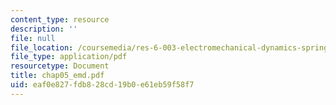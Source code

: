```yaml
---
content_type: resource
description: ''
file: null
file_location: /coursemedia/res-6-003-electromechanical-dynamics-spring-2009/eaf0e827fdb828cd19b0e61eb59f58f7_chap05_emd.pdf
file_type: application/pdf
resourcetype: Document
title: chap05_emd.pdf
uid: eaf0e827-fdb8-28cd-19b0-e61eb59f58f7
---
```

